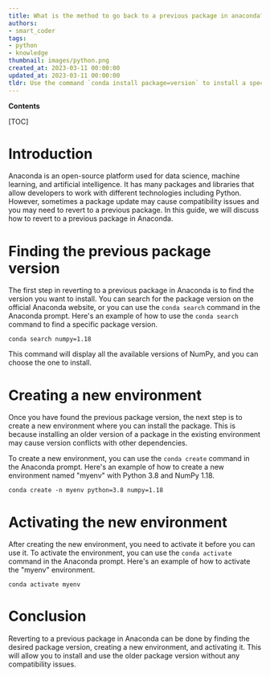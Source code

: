 ```yaml
---
title: What is the method to go back to a previous package in anaconda?
authors:
- smart_coder
tags:
- python
- knowledge
thumbnail: images/python.png
created_at: 2023-03-11 00:00:00
updated_at: 2023-03-11 00:00:00
tldr: Use the command `conda install package=version` to install a specific version of a package in Anaconda.
---
```


**Contents**

[TOC]

# Introduction

Anaconda is an open-source platform used for data science, machine learning, and artificial intelligence. It has many packages and libraries that allow developers to work with different technologies including Python. However, sometimes a package update may cause compatibility issues and you may need to revert to a previous package. In this guide, we will discuss how to revert to a previous package in Anaconda.

# Finding the previous package version

The first step in reverting to a previous package in Anaconda is to find the version you want to install. You can search for the package version on the official Anaconda website, or you can use the `conda search` command in the Anaconda prompt. Here's an example of how to use the `conda search` command to find a specific package version.

```  
conda search numpy=1.18

```  

This command will display all the available versions of NumPy, and you can choose the one to install.

# Creating a new environment

Once you have found the previous package version, the next step is to create a new environment where you can install the package. This is because installing an older version of a package in the existing environment may cause version conflicts with other dependencies.

To create a new environment, you can use the `conda create` command in the Anaconda prompt. Here's an example of how to create a new environment named "myenv" with Python 3.8 and NumPy 1.18.

```  
conda create -n myenv python=3.8 numpy=1.18

```  

# Activating the new environment

After creating the new environment, you need to activate it before you can use it. To activate the environment, you can use the `conda activate` command in the Anaconda prompt. Here's an example of how to activate the "myenv" environment.

``` 
conda activate myenv
``` 


# Conclusion

Reverting to a previous package in Anaconda can be done by finding the desired package version, creating a new environment, and activating it. This will allow you to install and use the older package version without any compatibility issues.
